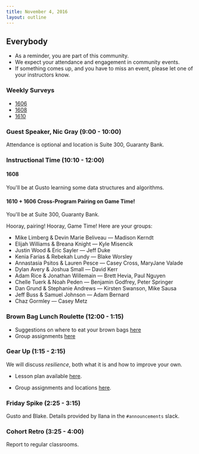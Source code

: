 ```yaml
---
title: November 4, 2016
layout: outline
---
```


## Everybody

- As a reminder, you are part of this community.
- We expect your attendance and engagement in community events.
- If something comes up, and you have to miss an event, please let one of your instructors know.

### Weekly Surveys
- [1606](https://docs.google.com/a/casimircreative.com/forms/d/1FaYXiPov-nc2Q2nMvsFFiXw0CRkDN6f3v8x-T0wsUSg/edit)  
- [1608](https://docs.google.com/forms/d/e/1FAIpQLSe_XSCajinf5RX1otVUiKup4c9RQZGuA_nnvxff7yuwK8SKDA/viewform)
- [1610](https://goo.gl/forms/4BU2Pz5bKtwt3h1U2)

### Guest Speaker, Nic Gray (9:00 - 10:00)

Attendance is optional and location is Suite 300, Guaranty Bank.

### Instructional Time (10:10 - 12:00)

#### 1608

You'll be at Gusto learning some data structures and algorithms.

#### 1610 + 1606 Cross-Program Pairing on Game Time!

You'll be at Suite 300, Guaranty Bank.

Hooray, pairing! Hooray, Game Time! Here are your groups:

* Mike Limberg & Devin Marie Beliveau — Madison Kerndt
* Elijah Williams & Breana Knight — Kyle Misencik
* Justin Wood & Eric Sayler — Jeff Duke
* Kenia Farias & Rebekah Lundy — Blake Worsley
* Annastasia Psitos & Lauren Pesce — Casey Cross, MaryJane Valade
* Dylan Avery & Joshua Small — David Kerr
* Adam Rice & Jonathan Willemain — Brett Hevia, Paul Nguyen
* Chelle Tuerk & Noah Peden — Benjamin Godfrey, Peter Springer
* Dan Grund & Stephanie Andrews — Kirsten Swanson, Mike Sausa
* Jeff Buss & Samuel Johnson — Adam Bernard
* Chaz Gormley — Casey Metz

### Brown Bag Lunch Roulette (12:00 - 1:15)

* Suggestions on where to eat your brown bags [here](http://goo.gl/mHcSpv)
* Group assignments [here](https://github.com/turingschool/interdisciplinary-planning/blob/master/lunch_roulette_and_gear_up_groups.markdown)

### Gear Up (1:15 - 2:15)

We will discuss *resilience*, both what it is and how to improve your own.

* Lesson plan available [here](https://github.com/turingschool/gear-up/blob/master/resilience.markdown).

* Group assignments and locations [here](https://github.com/turingschool/interdisciplinary-planning/blob/master/lunch_roulette_and_gear_up_groups.markdown).

### Friday Spike (2:25 - 3:15)

Gusto and Blake. Details provided by Ilana in the `#announcements` slack.

### Cohort Retro (3:25 - 4:00)

Report to regular classrooms.
